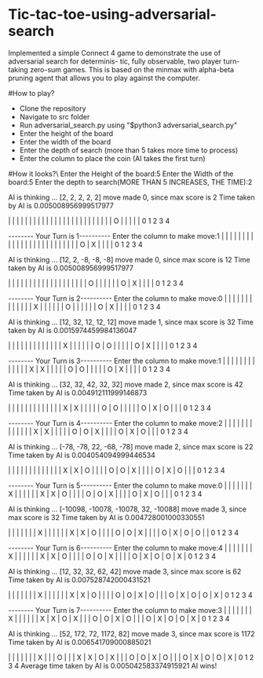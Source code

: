 # Tic-tac-toe-using-adversarial-search

Implemented a simple Connect 4 game to demonstrate the use of adversarial search for determinis-
tic, fully observable, two player turn-taking zero-sum games. This is based on the minmax with alpha-beta pruning agent that allows you to play against the computer.

#How to play?
* Clone the repository
* Navigate to src folder
* Run adversarial_search.py using "$python3 adversarial_search.py"
* Enter the height of the board
* Enter the width of the board
* Enter the depth of search (more than 5 takes more time to process)
* Enter the column to place the coin (AI takes the first turn)


#How it looks?\\
Enter the Height of the board:5
Enter the Width of the board:5
Enter the depth to search(MORE THAN 5 INCREASES, THE TIME):2

AI is thinking ...
[2, 2, 2, 2, 2]
move made 0, since max score is 2
Time taken by AI is 0.005008956999517977

|   |   |   |   |   |
|   |   |   |   |   |
|   |   |   |   |   |
|   |   |   |   |   |
| O |   |   |   |   |
  0   1   2   3   4

 -------- Your Turn is 1----------
Enter the column to make move:1
|   |   |   |   |   |
|   |   |   |   |   |
|   |   |   |   |   |
|   |   |   |   |   |
| O | X |   |   |   |
  0   1   2   3   4

AI is thinking ...
[12, 2, -8, -8, -8]
move made 0, since max score is 12
Time taken by AI is 0.005008956999517977

|   |   |   |   |   |
|   |   |   |   |   |
|   |   |   |   |   |
| O |   |   |   |   |
| O | X |   |   |   |
  0   1   2   3   4

 -------- Your Turn is 2----------
Enter the column to make move:0
|   |   |   |   |   |
|   |   |   |   |   |
| X |   |   |   |   |
| O |   |   |   |   |
| O | X |   |   |   |
  0   1   2   3   4

AI is thinking ...
[12, 32, 12, 12, 12]
move made 1, since max score is 32
Time taken by AI is 0.0015974459984136047

|   |   |   |   |   |
|   |   |   |   |   |
| X |   |   |   |   |
| O | O |   |   |   |
| O | X |   |   |   |
  0   1   2   3   4

 -------- Your Turn is 3----------
Enter the column to make move:1
|   |   |   |   |   |
|   |   |   |   |   |
| X | X |   |   |   |
| O | O |   |   |   |
| O | X |   |   |   |
  0   1   2   3   4

AI is thinking ...
[32, 32, 42, 32, 32]
move made 2, since max score is 42
Time taken by AI is 0.004912111999146873

|   |   |   |   |   |
|   |   |   |   |   |
| X | X |   |   |   |
| O | O |   |   |   |
| O | X | O |   |   |
  0   1   2   3   4

 -------- Your Turn is 4----------
Enter the column to make move:2
|   |   |   |   |   |
|   |   |   |   |   |
| X | X |   |   |   |
| O | O | X |   |   |
| O | X | O |   |   |
  0   1   2   3   4

AI is thinking ...
[-78, -78, 22, -68, -78]
move made 2, since max score is 22
Time taken by AI is 0.004054094999446534

|   |   |   |   |   |
|   |   |   |   |   |
| X | X | O |   |   |
| O | O | X |   |   |
| O | X | O |   |   |
  0   1   2   3   4

 -------- Your Turn is 5----------
Enter the column to make move:0
|   |   |   |   |   |
| X |   |   |   |   |
| X | X | O |   |   |
| O | O | X |   |   |
| O | X | O |   |   |
  0   1   2   3   4

AI is thinking ...
[-10098, -10078, -10078, 32, -10088]
move made 3, since max score is 32
Time taken by AI is 0.004728001000330551

|   |   |   |   |   |
| X |   |   |   |   |
| X | X | O |   |   |
| O | O | X |   |   |
| O | X | O | O |   |
  0   1   2   3   4

 -------- Your Turn is 6----------
Enter the column to make move:4
|   |   |   |   |   |
| X |   |   |   |   |
| X | X | O |   |   |
| O | O | X |   |   |
| O | X | O | O | X |
  0   1   2   3   4

AI is thinking ...
[12, 32, 32, 62, 42]
move made 3, since max score is 62
Time taken by AI is 0.007528742000431521

|   |   |   |   |   |
| X |   |   |   |   |
| X | X | O |   |   |
| O | O | X | O |   |
| O | X | O | O | X |
  0   1   2   3   4

 -------- Your Turn is 7----------
Enter the column to make move:3
|   |   |   |   |   |
| X |   |   |   |   |
| X | X | O | X |   |
| O | O | X | O |   |
| O | X | O | O | X |
  0   1   2   3   4

AI is thinking ...
[52, 172, 72, 1172, 82]
move made 3, since max score is 1172
Time taken by AI is 0.006541709000885021

|   |   |   |   |   |
| X |   |   | O |   |
| X | X | O | X |   |
| O | O | X | O |   |
| O | X | O | O | X |
  0   1   2   3   4
Average time taken by AI is 0.005042583374915921
AI wins!



